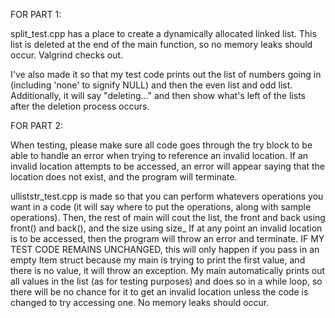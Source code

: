 FOR PART 1:

split_test.cpp has a place to create a dynamically allocated linked list. This list is deleted at the end of the main function, so no memory leaks should occur. Valgrind checks out.

I've also made it so that my test code prints out the list of numbers going in (including 'none' to signify NULL) and then the even list and odd list. Additionally, it will say "deleting..." and then show what's left of the lists after the deletion process occurs.

FOR PART 2: 

When testing, please make sure all code goes through the try block to be able to handle an error when trying to reference an invalid location.
  If an invalid location attempts to be accessed, an error will appear saying that the location does not exist, and the program will terminate.
  
ulliststr_test.cpp is made so that you can perform whatevers operations you want in a code (it will say where to put the operations, along with sample operations).
  Then, the rest of main will cout the list, the front and back using front() and back(), and the size using size_
  If at any point an invalid location is to be accessed, then the program will throw an error and terminate. 
  IF MY TEST CODE REMAINS UNCHANGED, this will only happen if you pass in an empty Item struct because my main is trying to print the first value, and there is no value, it will throw an exception.
    My main automatically prints out all values in the list (as for testing purposes) and does so in a while loop, so there will be no chance for it to get an invalid location unless the code is changed to try accessing one.
No memory leaks should occur.
